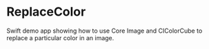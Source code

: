 # ReplaceColor
Swift demo app showing how to use Core Image and CIColorCube to replace a particular color in an image.

